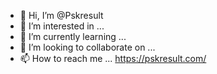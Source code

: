 - 👋 Hi, I’m @Pskresult
- 👀 I’m interested in ...
- 🌱 I’m currently learning ...
- 💞️ I’m looking to collaborate on ...
- 📫 How to reach me ...
https://pskresult.com/
<!---
Pskresult/Pskresult is a ✨ special ✨ repository because its `README.md` (this file) appears on your GitHub profile.
You can click the Preview link to take a look at your changes.
--->
